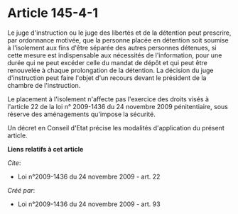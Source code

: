 # Article 145-4-1

Le juge d'instruction ou le juge des libertés et de la détention peut prescrire, par ordonnance motivée, que la personne
placée en détention soit soumise à l'isolement aux fins d'être séparée des autres personnes détenues, si cette mesure est
indispensable aux nécessités de l'information, pour une durée qui ne peut excéder celle du mandat de dépôt et qui peut être
renouvelée à chaque prolongation de la détention. La décision du juge d'instruction peut faire l'objet d'un recours devant le
président de la chambre de l'instruction. 

Le placement à l'isolement n'affecte pas l'exercice des droits visés à l'article 22 de la loi n° 2009-1436 du 24 novembre
2009 pénitentiaire, sous réserve des aménagements qu'impose la sécurité. 

Un décret en Conseil d'Etat précise les modalités d'application du présent article.

**Liens relatifs à cet article**

_Cite_:

  - Loi n°2009-1436 du 24 novembre 2009 - art. 22

_Créé par_:

  - Loi n°2009-1436 du 24 novembre 2009 - art. 93

